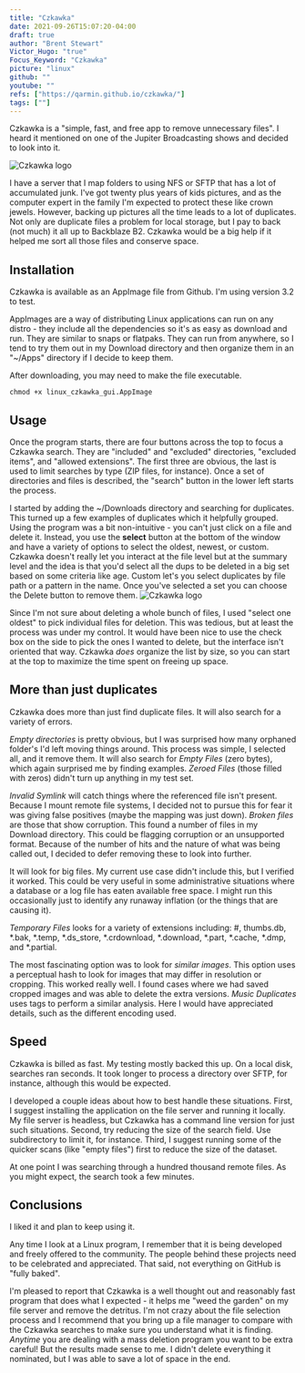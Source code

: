 ```yaml
---
title: "Czkawka"
date: 2021-09-26T15:07:20-04:00
draft: true
author: "Brent Stewart"
Victor_Hugo: "true"
Focus_Keyword: "Czkawka"
picture: "linux"
github: ""
youtube: ""
refs: ["https://qarmin.github.io/czkawka/"]
tags: [""]
---
```

Czkawka is a "simple, fast, and free app to remove unnecessary files".  I heard it mentioned on one of the Jupiter Broadcasting shows and decided to look into it.

![Czkawka logo](/210924_Czkawka.png#floatsmallleft)

I have a server that I map folders to using NFS or SFTP that has a lot of accumulated junk.  I've got twenty plus years of kids pictures, and as the computer expert in the family I'm expected to protect these like crown jewels.  However, backing up pictures all the time leads to a lot of duplicates.  Not only are duplicate files a problem for local storage, but I pay to back (not much) it all up to Backblaze B2.  Czkawka would be a big help if it helped me sort all those files and conserve space. 

## Installation
Czkawka is available as an AppImage file from Github.  I'm using version 3.2 to test.  

AppImages are a way of distributing Linux applications can run on any distro - they include all the dependencies so it's as easy as download and run.  They are similar to snaps or flatpaks.  They can run from anywhere, so I tend to try them out in my Download directory and then organize them in an "~/Apps" directory if I decide to keep them.

After downloading, you may need to make the file executable.

    chmod +x linux_czkawka_gui.AppImage

## Usage
Once the program starts, there are four buttons across the top to focus a Czkawka search.  They are "included" and "excluded" directories, "excluded items", and "allowed extensions".  The first three are obvious, the last is used to limit searches by type (ZIP files, for instance).  Once a set of directories and files is described, the "search" button in the lower left starts the process.

I started by adding the ~/Downloads directory and searching for duplicates.  This turned up a few examples of duplicates which it helpfully grouped.  Using the program was a bit non-intuitive - you can't just click on a file and delete it.  Instead, you use the __select__ button at the bottom of the window and have a variety of options to select the oldest, newest, or custom.  Czkawka doesn't really let you interact at the file level but at the summary level and the idea is that you'd select all the dups to be deleted in a big set based on some criteria like age.  Custom let's you select duplicates by file path or a pattern in the name.  Once you've selected a set you can choose the Delete button to remove them.
![Czkawka logo](/210924_Czkawka_example.png#floatsmallleft)

Since I'm not sure about deleting a whole bunch of files, I used "select one oldest" to pick individual files for deletion.  This was tedious, but at least the process was under my control.  It would have been nice to use the check box on the side to pick the ones I wanted to delete, but the interface isn't oriented that way.  Czkawka _does_ organize the list by size, so you can start at the top to maximize the time spent on freeing up space.

## More than just duplicates
Czkawka does more than just find duplicate files.  It will also search for a variety of errors.

_Empty directories_ is pretty obvious, but I was surprised how many orphaned folder's I'd left moving things around.  This process was simple, I selected all, and it remove them.  It will also search for _Empty Files_ (zero bytes), which again surprised me by finding examples.  _Zeroed Files_ (those filled with zeros) didn't turn up anything in my test set.

_Invalid Symlink_ will catch things where the referenced file isn't present.  Because I mount remote file systems, I decided not to pursue this for fear it was giving false positives (maybe the mapping was just down).  _Broken files_ are those that show corruption.  This found a number of files in my Download directory.  This could be flagging corruption or an unsupported format.  Because of the number of hits and the nature of what was being called out, I decided to defer removing these to look into further.

It will look for big files.  My current use case didn't include this, but I verified it worked.  This could be very useful in some administrative situations where a database or a log file has eaten available free space.  I might run this occasionally just to identify any runaway inflation (or the things that are causing it).

_Temporary Files_ looks for a variety of extensions including: #, thumbs.db, *.bak, *.temp, *.ds_store, *.crdownload, *.download, *.part, *.cache, *.dmp, and *.partial.

The most fascinating option was to look for _similar images_.  This option uses a perceptual hash to look for images that may differ in resolution or cropping.  This worked really well.  I found cases where we had saved cropped images and was able to delete the extra versions.  _Music Duplicates_ uses tags to perform a similar analysis.  Here I would have appreciated details, such as the different encoding used.

## Speed
Czkawka is billed as fast.  My testing mostly backed this up.  On a local disk, searches ran seconds.  It took longer to process a directory over SFTP, for instance, although this would be expected.

I developed a couple ideas about how to best handle these situations.  First, I suggest installing the application on the file server and running it locally.  My file server is headless, but Czkawka has a command line version for just such situations.  Second, try reducing the size of the search field.  Use subdirectory to limit it, for instance.  Third, I suggest running some of the quicker scans (like "empty files") first to reduce the size of the dataset.

At one point I was searching through a hundred thousand remote files.  As you might expect, the search took a few minutes.

## Conclusions

I liked it and plan to keep using it.

Any time I look at a Linux program, I remember that it is being developed and freely offered to the community.  The people behind these projects need to be celebrated and appreciated.  That said, not everything on GitHub is "fully baked".

I'm pleased to report that Czkawka is a well thought out and reasonably fast program that does what I expected - it helps me "weed the garden" on my file server and remove the detritus.  I'm not crazy about the file selection process and I recommend that you bring up a file manager to compare with the Czkawka searches to make sure you understand what it is finding.  _Anytime_ you are dealing with a mass deletion program you want to be extra careful!  But the results made sense to me.  I didn't delete everything it nominated, but I was able to save a lot of space in the end.